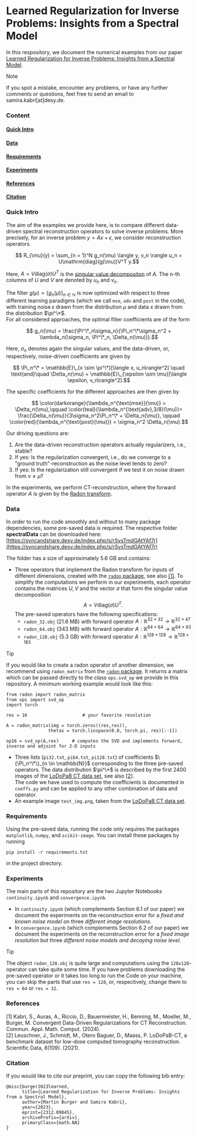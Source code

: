 # Learned Regularization for Inverse Problems: Insights from a Spectral Model
In this respository, we document the numerical examples from our paper [Learned Regularization for Inverse Problems: Insights from a Spectral Model](https://arxiv.org/abs/2312.09845).

> [!NOTE]
> If you spot a mistake, encounter any problems, or have any further comments or questions, feel free to send an email to samira.kabri[at]desy.de.

### Content
#### [Quick Intro](#intro)
#### [Data](#data)
#### [Requirements](#requirements)
#### [Experiments](#experiments)
#### [References](#references)
#### [Citation](#citation)


### <a id="intro"> Quick Intro </a>
The aim of the examples we provide here, is to compare different data-driven spectral reconstruction operators to solve inverse problems. More precisely, for an inverse problem $y= Ax + \epsilon$, we consider reconstruction operators 

$$ R_{\mu}(y) = \sum_{n = 1}^N g_n(\mu)  \langle y, v_n \rangle  u_n = U\mathrm{diag}(g(\mu))V^T  y.$$ 

Here, $A = V\mathrm{diag}(\sigma)U^{T}$ is the [singular value decompositon](https://en.wikipedia.org/wiki/Singular_value_decomposition) of $A$. The n-th columns of $U$ and $V$ are denoted by $u_n$ and $v_n$.

The filter $g(\mu) = \{g_n(\mu)\}_{n \in \mathbb{N}}$ is now optimized with respect to three different learning paradigms (which we call `mse`, `adv` and `post` in the code), \
with training noise $\epsilon$ drawn from the distribution $\mu$ and data $x$ drawn from the distribution $\pi^\*$.\
For all considered approaches, the optimal filter coefficients are of the form 

$$ g_n(\mu) = \frac{\Pi^\*_n\sigma_n}{\Pi_n^\*\sigma_n^2 + \lambda_n(\sigma_n, \Pi^\*_n, \Delta_n(\mu))}.$$

Here, $\sigma_n$ denotes again the singular values, and the data-driven, or, respectively, noise-driven coefficients are given by

$$ \Pi_n^\* = \mathbb{E}\_{x \sim \pi^\*}[\langle x, u_n\rangle^2] \quad \text{and}\quad \Delta_n(\mu) = \mathbb{E}\_{\epsilon \sim \mu}[\langle \epsilon, v_n\rangle^2].$$

The specific coefficients for the different approaches are then given by

$$ \color{darkorange}{\lambda_n^{\text{mse}}(\mu)} = \Delta_n(\mu),\qquad \color{teal}{\lambda_n^{\text{adv},3/8}(\mu)}= \frac{\Delta_n(\mu)}{3\sigma_n^2\Pi_n^\* + \Delta_n(\mu)}, \qquad \color{red}{\lambda_n^{\text{post}(\mu)}} = \sigma_n^2 \Delta_n(\mu).$$


Our driving questions are:
1. Are the data-driven reconstruction operators actually regularizers, i.e., stable?
2. If yes: Is the regularization convergent, i.e., do we converge to a "ground truth"-reconstruction as the noise level tends to zero?
3. If yes: Is the regularization still convergent if we test it on noise drawn from $\nu \neq \mu$?

In the experiments, we perform CT-reconstruction, where the forward operator $A$ is given by the [Radon transform](https://en.wikipedia.org/wiki/Radon_transform).

###  <a id="data"> Data </a>
In order to run the code smoothly and without to many package dependencies, some pre-saved data is required. The respective folder **spectralData** can be downloaded here:\
[https://syncandshare.desy.de/index.php/s/rSysTmdGAtYAf7r](https://syncandshare.desy.de/index.php/s/rSysTmdGAtYAf7r)

The folder has a size of approximately 5.6 GB and contains:
* Three operators that implement the Radon transform for inputs of different dimensions, created with the  [`radon` package](https://github.com/AlexanderAuras/radon), see also [[1]](#1). To simplify the computations we perform in our experiments, each operator contains the matrices $U,V$ and the vector $\sigma$ that form the singular value decomposition 
$$A = V\mathrm{diag}(\sigma)U^{T}.$$
The pre-saved operators have the following specifications:
    - `radon_32.obj` (21.6 MB) with forward operator $A: \mathbb{R}^{32\times 32} \rightarrow \mathbb{R}^{32\times 47}$
    - `radon_64.obj` (343 MB) with forward operator $A: \mathbb{R}^{64\times 64} \rightarrow \mathbb{R}^{64\times 93}$
    - `radon_128.obj` (5.3 GB) with forward operator $A: \mathbb{R}^{128\times 128} \rightarrow \mathbb{R}^{128\times 183}$

> [!TIP] 
> If you would like to create a radon operator of another dimension, we recommend using `radon_matrix` from the [`radon` package](https://github.com/AlexanderAuras/radon). It returns a matrix which can be passed directly to the class `ops.svd_op` we provide in this repository. A minimum working example would look like this:
  > ```
  > from radon import radon_matrix 
  > from ops import svd_op
  > import torch
  >
  > res = 16                     # your favorite resolution
  >
  > A = radon_matrix(img = torch.zeros((res,res)), 
  >                 thetas = torch.linspace(0.0, torch.pi, res)[:-1])
  >
  > op16 = svd_op(A,res)     # computes the SVD and implements forward, inverse and adjoint for 2-D inputs
  >```

* Three lists (`pi32.txt`, `pi64.txt`, `pi128.txt`) of coefficients $\{\Pi_n^\*\}_{n \in \mathbb{N}}$ corresponding to the three pre-saved operators. The data distribution $\pi^\*$ is described by the first 2400 images of the [LoDoPaB CT data set](https://zenodo.org/records/3384092), see also [[2]](#2).\
  The code we have used to compute the coefficients is documented in `coeffs.py` and can be applied to any other combination of data and operator.
* An example image `test_img.png`, taken from the [LoDoPaB CT data set](https://zenodo.org/records/3384092).

### <a id="requirements"> Requirements </a>
Using the pre-saved data, running the code only requires the packages `matplotlib`, `numpy`, and `scikit-image`. 
You can install these packages by running
```
pip install -r requirements.txt
```
in the project directory.

### <a id="experiments"> Experiments </a>

The main parts of this repository are the two Jupyter Notebooks `continuity.ipynb` and `convergence.ipynb`.
* In `continuity.ipynb` (which complements Section 6.1 of our paper) we document the experiments on the reconstruction error for a *fixed and known noise model* on three *different image resolutions*.
* In `convergence.ipynb` (which complements Section 6.2 of our paper) we document the experiments on the reconstruction error for a *fixed image resolution* but three *different noise models and decaying noise level*.

> [!TIP]
> The object `radon_128.obj` is quite large and computations using the `128x128`-operator can take quite some time. 
> If you have problems downloading the pre-saved operator or it takes too long to run the Code on your machine, you can skip the parts that use `res = 128`, or, respectively, change them to `res = 64` or `res = 32`.

### <a id ="references"> References </a>
<a id="1">[1]</a> 
Kabri, S., Auras, A., Riccio, D., Bauermeister, H., Benning, M., Moeller, M., Burger, M.
Convergent Data-Driven Regularizations for CT Reconstruction. Commun. Appl. Math. Comput. (2024). \
<a id="2">[2]</a> 
Leuschner, J., Schmidt, M., Otero Baguer, D., Maass, P. 
LoDoPaB-CT, a benchmark dataset for low-dose computed tomography reconstruction.
Scientific Data, 8(109). (2021).

### <a id ="citation"> Citation </a>
If you would like to cite our preprint, you can copy the following bib entry:
```
@misc{burger2023learned,
      title={Learned Regularization for Inverse Problems: Insights from a Spectral Model}, 
      author={Martin Burger and Samira Kabri},
      year={2023},
      eprint={2312.09845},
      archivePrefix={arXiv},
      primaryClass={math.NA}
}
```


